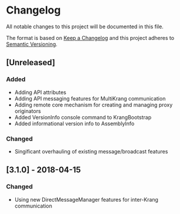 # Changelog
All notable changes to this project will be documented in this file.

The format is based on [Keep a Changelog](http://keepachangelog.com/en/1.0.0/)
and this project adheres to [Semantic Versioning](http://semver.org/spec/v2.0.0.html).

## [Unreleased]
### Added
 - Adding API attributes
 - Adding API messaging features for MultiKrang communication
 - Adding remote core mechanism for creating and managing proxy originators
 - Added VersionInfo console command to KrangBootstrap
 - Added informational version info to AssemblyInfo

### Changed
 - Singificant overhauling of existing message/broadcast features

## [3.1.0] - 2018-04-15
### Changed
 - Using new DirectMessageManager features for inter-Krang communication
 